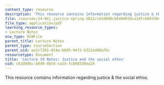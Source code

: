 ```yaml
---
content_type: resource
description: 'This resource contains information regarding justice & the social ethos. '
file: /courses/24-04j-justice-spring-2012/c62d806cb6404b5dca1dfcb08330ea24_MIT24_04JS12_lec19.pdf
file_type: application/pdf
learning_resource_types:
- Lecture Notes
ocw_type: OCWFile
parent_title: Lecture Notes
parent_type: CourseSection
parent_uid: ae2c7261-d14a-b8d5-94f2-b322ad88a76c
resourcetype: Document
title: 'Lecture 19 Notes: Justice and the social ethos'
uid: c62d806c-b640-4b5d-ca1d-fcb08330ea24
---
```

This resource contains information regarding justice & the social ethos. 

